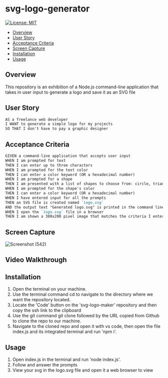 # svg-logo-generator

[![License: MIT](https://img.shields.io/badge/License-MIT-yellow.svg)](https://opensource.org/licenses/MIT)

- [Overview](#Overview)
- [User Story](#User-Story)
- [Acceptance Criteria](#Acceptance-Criteria)
- [Screen Capture](#Screen-Capture)
- [Installation](#Installation)
- [Usage](#Usage)

## Overview
This repository is an exhibition of a Node.js command-line application that takes in user input to generate a logo and save it as an SVG file

## User Story
```md
AS a freelance web developer
I WANT to generate a simple logo for my projects
SO THAT I don't have to pay a graphic designer
```

## Acceptance Criteria
```md
GIVEN a command-line application that accepts user input
WHEN I am prompted for text
THEN I can enter up to three characters
WHEN I am prompted for the text color
THEN I can enter a color keyword (OR a hexadecimal number)
WHEN I am prompted for a shape
THEN I am presented with a list of shapes to choose from: circle, triangle, and square
WHEN I am prompted for the shape's color
THEN I can enter a color keyword (OR a hexadecimal number)
WHEN I have entered input for all the prompts
THEN an SVG file is created named `logo.svg`
AND the output text "Generated logo.svg" is printed in the command line
WHEN I open the `logo.svg` file in a browser
THEN I am shown a 300x200 pixel image that matches the criteria I entered
```

## Screen Capture
![Screenshot (542)](https://github.com/cip170/svg-logo-generator/assets/134829009/0f5658c3-5f81-405e-9779-2750f5de1cc2)

## Video Walkthrough

## Installation

1. Open the terminal on your machine.
2. Use the terminal command cd to navigate to the directory where we want the repository located.
3. Locate the 'Code' button on the 'svg-logo-maker' repository and then copy the ssh link to the clipboard
4. Use the git command git clone followed by the URL copied from Github to clone the repo to our machine.
5. Navigate to the cloned repo and open it with vs code, then open the file index.js and its integrated terminal and run 'npm i'.

## Usage
1. Open index.js in the terminal and run 'node index.js'.
2. Follow and answer the prompts
3. View your svg in the logo.svg file and open it a web browser to view
